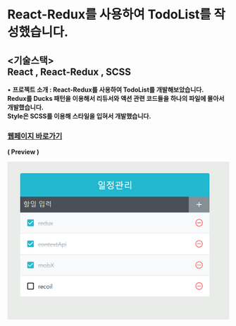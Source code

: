# React-Redux를 사용하여 TodoList를 작성했습니다.

## <기술스택> <br/> React , React-Redux , SCSS

•	<b>프로젝트 소개<b/> : React-Redux를 사용하여 TodoList를 개발해보았습니다. 
  <br/>Redux를 Ducks 패턴을 이용해서 리듀서와 액션 관련 코드들을 하나의 파일에 몰아서 개발했습니다.
  <br/> Style은 SCSS를 이용해 스타일을 입혀서 개발했습니다.

### [웹페이지 바로가기](https://wondonghwi.github.io/React_Redux_TodoList/)

( Preview ) <br/>

![](img.png)
